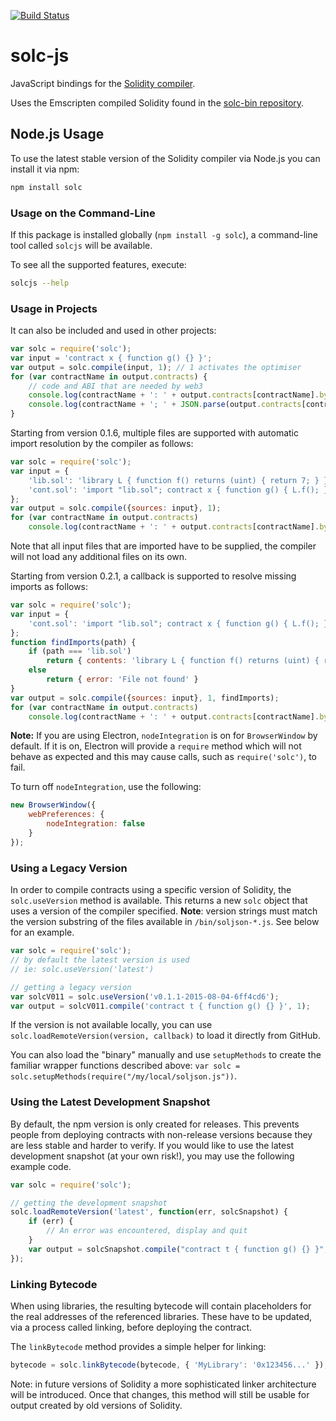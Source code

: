 [![Build Status](https://travis-ci.org/ethereum/solc-js.svg?branch=master)](https://travis-ci.org/ethereum/solc-js)

# solc-js
JavaScript bindings for the [Solidity compiler](https://github.com/ethereum/solidity).

Uses the Emscripten compiled Solidity found in the [solc-bin repository](https://github.com/ethereum/solc-bin).

## Node.js Usage

To use the latest stable version of the Solidity compiler via Node.js you can install it via npm:

```bash
npm install solc
```

### Usage on the Command-Line

If this package is installed globally (`npm install -g solc`), a command-line tool called `solcjs` will be available.

To see all the supported features, execute:

```bash
solcjs --help
```

### Usage in Projects

It can also be included and used in other projects:

```javascript
var solc = require('solc');
var input = 'contract x { function g() {} }';
var output = solc.compile(input, 1); // 1 activates the optimiser
for (var contractName in output.contracts) {
	// code and ABI that are needed by web3
	console.log(contractName + ': ' + output.contracts[contractName].bytecode);
	console.log(contractName + '; ' + JSON.parse(output.contracts[contractName].interface));
}
```

Starting from version 0.1.6, multiple files are supported with automatic import resolution by the compiler as follows:

```javascript
var solc = require('solc');
var input = {
	'lib.sol': 'library L { function f() returns (uint) { return 7; } }',
	'cont.sol': 'import "lib.sol"; contract x { function g() { L.f(); } }'
};
var output = solc.compile({sources: input}, 1);
for (var contractName in output.contracts)
	console.log(contractName + ': ' + output.contracts[contractName].bytecode);
```

Note that all input files that are imported have to be supplied, the compiler will not load any additional files on its own.

Starting from version 0.2.1, a callback is supported to resolve missing imports as follows:

```javascript
var solc = require('solc');
var input = {
	'cont.sol': 'import "lib.sol"; contract x { function g() { L.f(); } }'
};
function findImports(path) {
	if (path === 'lib.sol')
		return { contents: 'library L { function f() returns (uint) { return 7; } }' }
	else
		return { error: 'File not found' }
}
var output = solc.compile({sources: input}, 1, findImports);
for (var contractName in output.contracts)
	console.log(contractName + ': ' + output.contracts[contractName].bytecode);
```

**Note:**
If you are using Electron, `nodeIntegration` is on for `BrowserWindow` by default. If it is on, Electron will provide a `require` method which will not behave as expected and this may cause calls, such as `require('solc')`, to fail.

To turn off `nodeIntegration`, use the following:

```javascript
new BrowserWindow({
	webPreferences: {
		nodeIntegration: false
	}
});
```

### Using a Legacy Version

In order to compile contracts using a specific version of Solidity, the `solc.useVersion` method is available. This returns a new `solc` object that uses a version of the compiler specified. **Note**: version strings must match the version substring of the files available in `/bin/soljson-*.js`. See below for an example.

```javascript
var solc = require('solc');
// by default the latest version is used
// ie: solc.useVersion('latest')

// getting a legacy version
var solcV011 = solc.useVersion('v0.1.1-2015-08-04-6ff4cd6');
var output = solcV011.compile('contract t { function g() {} }', 1);
```

If the version is not available locally, you can use `solc.loadRemoteVersion(version, callback)` to load it directly from GitHub.

You can also load the "binary" manually and use `setupMethods` to create the familiar wrapper functions described above:
`var solc = solc.setupMethods(require("/my/local/soljson.js"))`.

### Using the Latest Development Snapshot

By default, the npm version is only created for releases. This prevents people from deploying contracts with non-release versions because they are less stable and harder to verify. If you would like to use the latest development snapshot (at your own risk!), you may use the following example code.

```javascript
var solc = require('solc');

// getting the development snapshot
solc.loadRemoteVersion('latest', function(err, solcSnapshot) {
	if (err) {
		// An error was encountered, display and quit
	}
	var output = solcSnapshot.compile("contract t { function g() {} }", 1);
});
```

### Linking Bytecode

When using libraries, the resulting bytecode will contain placeholders for the real addresses of the referenced libraries. These have to be updated, via a process called linking, before deploying the contract.

The `linkBytecode` method provides a simple helper for linking:

```javascript
bytecode = solc.linkBytecode(bytecode, { 'MyLibrary': '0x123456...' });
```

Note: in future versions of Solidity a more sophisticated linker architecture will be introduced.  Once that changes, this method will still be usable for output created by old versions of Solidity.
